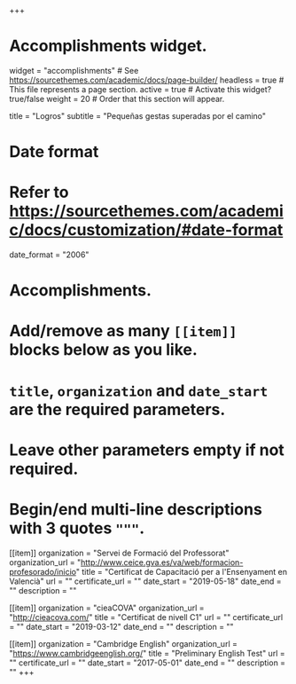 +++
# Accomplishments widget.
widget   = "accomplishments"  # See https://sourcethemes.com/academic/docs/page-builder/
headless = true  # This file represents a page section.
active   = true  # Activate this widget? true/false
weight   = 20    # Order that this section will appear.

title    = "Logros"
subtitle = "Pequeñas gestas superadas por el camino"

# Date format
#   Refer to https://sourcethemes.com/academic/docs/customization/#date-format
date_format = "2006"

# Accomplishments.
#   Add/remove as many `[[item]]` blocks below as you like.
#   `title`, `organization` and `date_start` are the required parameters.
#   Leave other parameters empty if not required.
#   Begin/end multi-line descriptions with 3 quotes `"""`.

[[item]]
  organization = "Servei de Formació del Professorat"
  organization_url = "http://www.ceice.gva.es/va/web/formacion-profesorado/inicio"
  title = "Certificat de Capacitació per a l'Ensenyament en Valencià"
  url = ""
  certificate_url = ""
  date_start = "2019-05-18"
  date_end = ""
  description = ""

[[item]]
  organization = "cieaCOVA"
  organization_url = "http://cieacova.com/"
  title = "Certificat de nivell C1"
  url = ""
  certificate_url = ""
  date_start = "2019-03-12"
  date_end = ""
  description = ""

[[item]]
  organization = "Cambridge English"
  organization_url = "https://www.cambridgeenglish.org/"
  title = "Preliminary English Test"
  url = ""
  certificate_url = ""
  date_start = "2017-05-01"
  date_end = ""
  description = ""
+++
